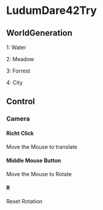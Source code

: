 # LudumDare42Try



## WorldGeneration

1: Water

2: Meadow

3: Forrest

4: City



## Control

### Camera

#### Richt Click 

Move the Mouse to translate

#### Middle Mouse Button

Move the Mouse to Rotate

#### R 

Reset Rotation